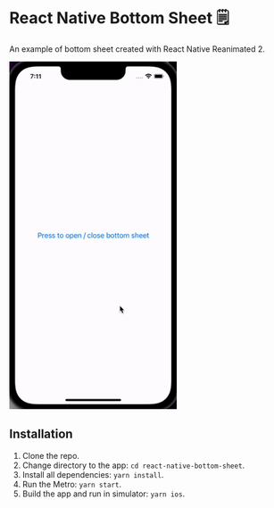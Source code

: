 # React Native Bottom Sheet 🗒

An example of bottom sheet created with React Native Reanimated 2.

<img src="./screen.gif" width="300"></img>

## Installation

1. Clone the repo.
2. Change directory to the app: `cd react-native-bottom-sheet`.
3. Install all dependencies: `yarn install`.
4. Run the Metro: `yarn start`.
5. Build the app and run in simulator: `yarn ios`.
